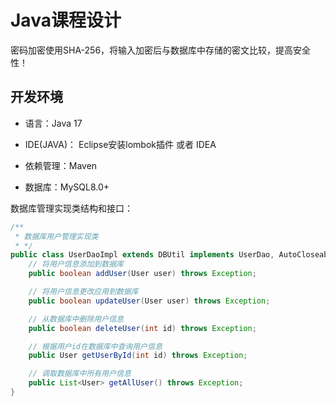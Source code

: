Java课程设计
===============

密码加密使用SHA-256，将输入加密后与数据库中存储的密文比较，提高安全性！

## 开发环境

- 语言：Java 17

- IDE(JAVA)： Eclipse安装lombok插件 或者 IDEA

- 依赖管理：Maven

- 数据库：MySQL8.0+

数据库管理实现类结构和接口：

```java
/**
 * 数据库用户管理实现类
 * */
public class UserDaoImpl extends DBUtil implements UserDao, AutoCloseable {
    // 将用户信息添加到数据库
    public boolean addUser(User user) throws Exception;

    // 将用户信息更改应用到数据库
    public boolean updateUser(User user) throws Exception;

    // 从数据库中删除用户信息
    public boolean deleteUser(int id) throws Exception;

    // 根据用户id在数据库中查询用户信息
    public User getUserById(int id) throws Exception;

    // 调取数据库中所有用户信息
    public List<User> getAllUser() throws Exception;
}
```